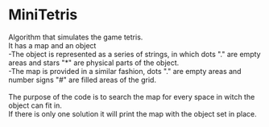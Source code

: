 # MiniTetris
Algorithm that simulates the game tetris.\
It has a map and an object\
-The object is represented as a series of strings, in which dots "." are empty areas and stars "*" are physical parts of the object.\
-The map is provided in a similar fashion, dots "." are empty areas and number signs "#" are filled areas of the grid.\
\
The purpose of the code is to search the map for every space in witch the object can fit in.\
If there is only one solution it will print the map with the object set in place.
